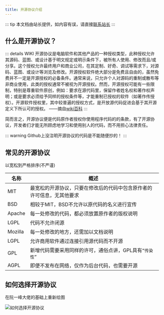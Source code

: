 ```yaml
---
title: 开源协议介绍
---
```


::: tip
本文档由站长提供，如内容有误，请直接[联系站长](/about/contact.html#反馈)
:::

## 什么是开源协议？

::: details WIKI
开源协议是电脑软件和其他产品的一种授权类型，此种授权允许其源码、蓝图、或设计基于明文规定或明示条件下，被所有人使用、修改而且/或分享。这个授权允许最终用户和商业公司，在其定制、好奇、调试等需求下，对源码、蓝图、或设计等浏览及修改。开源授权软件绝大部分是免费且自由的，虽然免费并不一定是开源授权的必备条件。通常来说，只允许个人对源码的重制或散布等非商业使用，此类的授权通常不被视为开源授权。然而，开源授权可能有一些限制，特别是尊重软件原创，例如：要求在源代码里，保留作者姓名权和著作权声明；或是要求必须给予同样的授权条件等，才能重制已授权的软件（如著作传授权）。开源软件授权里，其中较普遍的授权方式，是开放源代码促进会基于其开源定义下所认可的授权。 ——摘自[wiki百科](https://zh.wikipedia.org/zh-cn/%E9%96%8B%E6%BA%90%E6%8E%88%E6%AC%8A)
:::

简而言之，开源协议便是代码原作者授权你使用程序代码的的条款，有了开源协议，开发者们才能无所顾虑地学习和使用别人的代码，而不用担心法律责任。

::: warning
Github上没注明开源协议的代码是不能随便抄的！
:::

 ## 常见的开源协议
以宽松到严格排序(不严谨)

| 名称 | 概述 |
| ---- | ---- |
| MIT | 最宽松的开源协议，只要在修改后的代码中包含原作者的许可信息，无其他要求 |
| BSD | 相较于MIT，BSD不允许以原代码的名义进行宣传 |
| Apache | 每一处修改的代码，都必须放置原作者的版权说明 |
| LGPL | 代码不允许闭源 |
| Mozilla | 每一处修改的地方，还需加以文档说明 | 
| LGPL | 允许商用软件通过连接引用源代码而不开源 |
| GPL | 新增代码需要采用同样的许可，通俗点讲，GPL具有`“传染性”` |
| AGPL | 即便不发布在网络，仅作为后台代码，也需要开源 |

 ## 如何选择开源协议
 在阮一峰大佬的基础上重新绘图
 
 <img :src="$withBase('/how_to_choose_osp.png')" alt="如何选择开源协议">